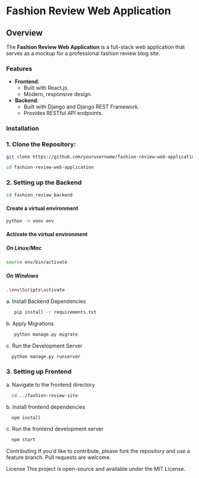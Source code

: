 # Fashion Review Web Application

## Overview

The **Fashion Review Web Application** is a full-stack web application that serves as a mockup for a professional fashion review blog site.

### Features

- **Frontend**: 
  - Built with React.js.
  - Modern, responsive design.
- **Backend**:
  - Built with Django and Django REST Framework.
  - Provides RESTful API endpoints.

### Installation

### 1. Clone the Repository:
   ```bash
   git clone https://github.com/yourusername/fashion-review-web-application.git

   cd fashion-review-web-application
```

### 2. Setting up the Backend

   ```bash
   cd fashion_review_backend
   ```
   #### Create a virtual environment
   ```bash
   python -m venv env
   ```
   #### Activate the virtual environment
   
   ##### On Linux/Mac
   ```bash
   source env/bin/activate
  ```
   
   ##### On Windows
   ```bash
   .\env\Scripts\activate
  ```


  a. Install Backend Dependencies
  ```bash
     pip install -r requirements.txt
```

  b. Apply Migrations
  ```bash
     python manage.py migrate
```

  c. Run the Development Server
  ```bash
    python manage.py runserver
```
    
### 3. Setting up Frontend
   a. Navigate to the frontend directory
   ```bash
     cd ../fashion-review-site
```
   
   b. Install frontend dependencies
   ```bash
     npm install
```

   c. Run the frontend development server
   ```bash
     npm start
```

Contributing
If you'd like to contribute, please fork the repository and use a feature branch. Pull requests are welcome.

License
This project is open-source and available under the MIT License.


